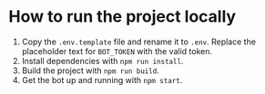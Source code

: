 # How to run the project locally
1. Copy the `.env.template` file and rename it to `.env`. Replace the placeholder text for `BOT_TOKEN` with the valid token.
2. Install dependencies with `npm run install`.
3. Build the project with `npm run build`.
4. Get the bot up and running with `npm start`.

